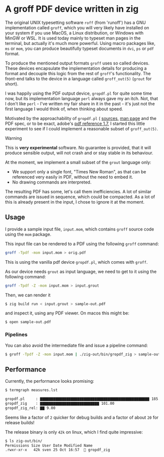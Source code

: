 # A groff PDF device written in zig

The original UNIX typesetting software `roff` (from 'runoff') has a GNU
implementation called `groff`, which you will very likely have installed on
your system if you use MacOS, a Linux distribution, or Windows with MinGW or
WSL. It is used today mainly to typeset man pages in the terminal, but actually
it's much more powerful. Using macro packages like, `ms` or `mom`, you can
produce beautifully typeset documents in `dvi`, `ps` or `pdf` format.

To produce the mentioned output formats `groff` uses so called devices. These
devices encapsulate the implementation details for producing a format and
decouple this logic from the rest of `groff`'s functionality. The front-end
talks to the device in a language called `groff_out(5)` (`grout` for short).

I was happily using the PDF output device, `gropdf.pl` for quite some time now,
but its implementation language `perl` always gave my an itch. Not, that I
don't like `perl` - I've written my fair share in it in the past - it's just
not the first language I would think of, when thinking about speed.

Motivated by the approachability of `gropdf.pl` (
[sources](https://cgit.git.savannah.gnu.org/cgit/groff.git/tree/src/devices/gropdf/gropdf.pl), 
[man page](https://man7.org/linux/man-pages/man1/gropdf.1.html)
and the PDF spec, or to be exact, adobe's 
[pdf reference 1.7](https://opensource.adobe.com/dc-acrobat-sdk-docs/pdfstandards/pdfreference1.7old.pdf), I started this little experiment to see
if I could implement a reasonable subset of `groff_out(5)`.

> [!WARNING]
> This is **very experimental** software. No guarantee is provided, that it will
> produce sensible output, will not crash and or stay stable in its behaviour.

At the moment, we implement a small subset of the `grout` language only:

* We support only a single font, "Times New Roman", as that can be referenced very
easily in PDF, without the need to embed it.
* No drawing commands are interpreted.

The resulting PDF has some, let's call them inefficiencies. A lot of similar
commands are issued in sequence, which could be compacted. As a lot of this is
already present in the input, I chose to ignore it at the moment.

## Usage

I provide a sample input file, `input.mom`, which contains `groff` source
code using the `mom` package.

This input file can be rendered to a PDF using the following `groff` command:

```bash
groff -Tpdf -mom input.mom > orig.pdf
```

This is using the vanilla pdf device `gropdf.pl`, which comes with `groff`.

As our device needs `grout` as input language, we need to get to it using the
following command:

```bash
groff -Tpdf -Z -mom input.mom > input.grout
```

Then, we can render it 

```bash
$ zig build run < input.grout > sample-out.pdf
```

and inspect it, using any PDF viewer. On macos this might be:

```bash
$ open sample-out.pdf
```

### Pipelines

You can also avoid the intermediate file and issue a pipeline command:

```bash
$ groff -Tpdf -Z -mom input.mom | ./zig-out/bin/gropdf_zig > sample-out.pdf
```


## Performance

Currently, the performance looks promising:

```bash
$ termgraph measures.lst

gropdf.pl     : ▇▇▇▇▇▇▇▇▇▇▇▇▇▇▇▇▇▇▇▇▇▇▇▇▇▇▇▇▇▇▇▇▇▇▇▇▇▇▇▇▇▇▇▇▇▇▇▇▇▇ 185.00
gropdf_zig    : ▇▇▇▇▇▇▇▇▇▇▇▇▇▇▇▇▇▇▇▇▇▇▇▇▇▇▇ 101.00
gropdf_zig_rel: ▇▇ 9.00
```

Seems like a factor of `2` quicker for debug builds and a factor of about `20`
for release builds!

The release binary is only `42k` on linux, which I find quite impressive:

```bash
$ ls zig-out/bin/
Permissions Size User Date Modified Name
.rwxr-xr-x   42k sven 25 Oct 16:57  󰡯 gropdf_zig
```

